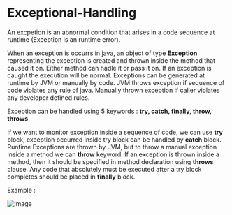# Exceptional-Handling


An excpetion is an abnormal condition that arises in a code sequence at runtime (Exception is an runtime error).

 When an exception is occurrs in java, an object of type **Exception** representing the exception is created and thrown inside the method that caused it on. Either method can hadle it or pass it on. If an exception is caught the execution will be normal.
 Exceptions can be generated at runtime by JVM or manually by code. JVM throws exception if sequence of code violates any rule of java. Manually thrown exception if caller violates any developer defined rules.
 
 Exception can be handled using 5 keywords : **try, catch, finally, throw, throws**
 
 If we want to monitor exception inside a sequence of code, we can use **try** block, exception occurred inside try block can be handled by **catch** block. Runtime Exceptions are thrown by JVM, but to throw a manual exception inside a method we can **throw** keyword. If an exception is thrown inside a method, then it should be specified in method declaration using **throws** clause. Any code that absolutely must be executed after a try block completes should be placed in **finally** block.

Example : 

![image](https://user-images.githubusercontent.com/85785848/121773297-aba33700-cb98-11eb-865d-5d657fabbd72.png)
